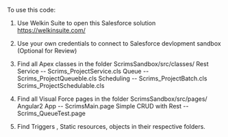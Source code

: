 To use this code:

1) Use Welkin Suite to open this Salesforce solution https://welkinsuite.com/

2) Use your own credentials to connect to Salesforce devlopment sandbox (Optional for Review)
    
3) Find all Apex classes in the folder ScrimsSandbox/src/classes/
     Rest Service -- Scrims_ProjectService.cls
     Queue        -- Scrims_ProjectQueueble.cls
     Scheduling   -- Scrims_ProjectBatch.cls
                     Scrims_ProjectSchedulable.cls
                     
4) Find all Visual Force pages in the folder ScrimsSandbox/src/pages/
     Angular2 App           -- ScrimsMain.page
     Simple CRUD with Rest  -- Scrims_QueueTest.page
     
5) Find Triggers , Static resources, objects in their respective folders.


